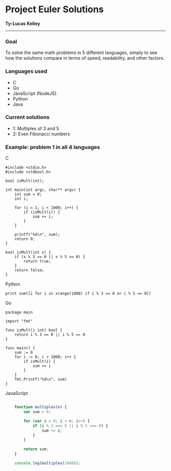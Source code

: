# Project Euler Solutions

**Ty-Lucas Kelley**

---

### Goal

To solve the same math problems in 5 different languages, simply to see how the solutions compare in terms of speed, readability, and other factors.

### Languages used

* C
* Go
* JavaScript (NodeJS)
* Python
* Java

### Current solutions

* 1: Multiples of 3 and 5
* 2: Even Fibonacci numbers

### Example: problem 1 in all 4 languages

C

    #include <stdio.h>
    #include <stdbool.h>

    bool isMult(int);

    int main(int argc, char** argv) {
        int sum = 0;
        int i;

        for (i = 1; i < 1000; i++) {
            if (isMult(i)) {
                sum += i;
            }
        }

        printf("%d\n", sum);
        return 0;
    }

    bool isMult(int x) {
        if (x % 3 == 0 || x % 5 == 0) {
            return true;
        }
        return false;
    }

Python

    print sum([i for i in xrange(1000) if i % 3 == 0 or i % 5 == 0])

Go

    package main

    import "fmt"

    func isMult(i int) bool {
        return i % 3 == 0 || i % 5 == 0
    }

    func main() {
        sum := 0
        for i := 0; i < 1000; i++ {
            if isMult(i) {
                sum += i
            }
        }
        fmt.Printf("%d\n", sum)
    }

JavaScript

```js

    function multiples(n) {
        var sum = 0;

        for (var i = 0; i < n; i++) {
            if (i % 3 === 0 || i % 5 === 0) {
                sum += i;
            }
        }

        return sum;
    }

    console.log(multiples(1000));
```
